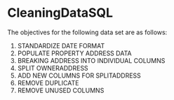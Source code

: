 # CleaningDataSQL

The objectives for the following data set are as follows:

1. STANDARDIZE DATE FORMAT
2. POPULATE PROPERTY ADDRESS DATA 
2. BREAKING ADDRESS INTO INDIVIDUAL COLUMNS 
3. SPLIT OWNERADDRESS
4. ADD NEW COLUMNS FOR SPLITADDRESS
5. REMOVE DUPLICATE
6. REMOVE UNUSED COLUMNS 
